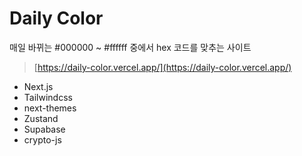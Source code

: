 # Daily Color

매일 바뀌는 #000000 ~ #ffffff 중에서 hex 코드를 맞추는 사이트

> [https://daily-color.vercel.app/](https://daily-color.vercel.app/)

- Next.js
- Tailwindcss
- next-themes
- Zustand
- Supabase
- crypto-js